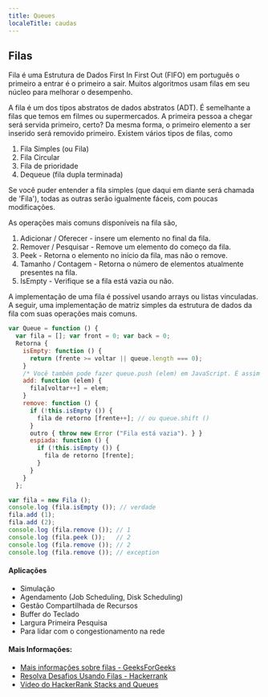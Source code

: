 ```yaml
---
title: Queues
localeTitle: caudas
---
```

## Filas

Fila é uma Estrutura de Dados First In First Out (FIFO) em português o primeiro a entrar é o primeiro a sair. Muitos algoritmos usam filas em seu núcleo para melhorar o desempenho.

A fila é um dos tipos abstratos de dados abstratos (ADT). É semelhante a filas que temos em filmes ou supermercados. A primeira pessoa a chegar será servida primeiro, certo? Da mesma forma, o primeiro elemento a ser inserido será removido primeiro. Existem vários tipos de filas, como

1.  Fila Simples (ou Fila)
2.  Fila Circular
3.  Fila de prioridade
4.  Dequeue (fila dupla terminada)

Se você puder entender a fila simples (que daqui em diante será chamada de 'Fila'), todas as outras serão igualmente fáceis, com poucas modificações.

As operações mais comuns disponíveis na fila são,

1.  Adicionar / Oferecer - insere um elemento no final da fila.
2.  Remover / Pesquisar - Remove um elemento do começo da fila.
3.  Peek - Retorna o elemento no início da fila, mas não o remove.
4.  Tamanho / Contagem - Retorna o número de elementos atualmente presentes na fila.
5.  IsEmpty - Verifique se a fila está vazia ou não.

A implementação de uma fila é possível usando arrays ou listas vinculadas. A seguir, uma implementação de matriz simples da estrutura de dados da fila com suas operações mais comuns.

```javascript  
var Queue = function () { 
  var fila = []; var front = 0; var back = 0; 
  Retorna { 
    isEmpty: function () { 
      return (frente >= voltar || queue.length === 0); 
    } 
    /* Você também pode fazer queue.push (elem) em JavaScript. É assim que eles fazem em outras Linguagens */
    add: function (elem) { 
      fila[voltar++] = elem; 
    } 
    remove: function () { 
      if (!this.isEmpty ()) { 
        fila de retorno [frente++]; // ou queue.shift () 
      } 
      outro { throw new Error ("Fila está vazia"). } } 
      espiada: function () { 
        if (!this.isEmpty ()) { 
          fila de retorno [frente]; 
        } 
      } 
    }
  };

var fila = new Fila (); 
console.log (fila.isEmpty ()); // verdade 
fila.add (1); 
fila.add (2); 
console.log (fila.remove ()); // 1 
console.log (fila.peek ());   // 2 
console.log (fila.remove ()); // 2 
console.log (fila.remove ()); // exception 
```

#### Aplicações

*   Simulação
*   Agendamento (Job Scheduling, Disk Scheduling)
*   Gestão Compartilhada de Recursos
*   Buffer do Teclado
*   Largura Primeira Pesquisa
*   Para lidar com o congestionamento na rede

#### Mais Informações:

*   [Mais informações sobre filas - GeeksForGeeks](http://www.geeksforgeeks.org/queue-data-structure/)
*   [Resolva Desafios Usando Filas - Hackerrank](https://www.hackerrank.com/domains/data-structures/queues)
*   [Vídeo do HackerRank Stacks and Queues](https://www.youtube.com/watch?v=wjI1WNcIntg)
